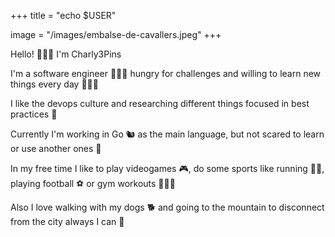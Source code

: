 +++
title = "echo $USER"

image = "/images/embalse-de-cavallers.jpeg"
+++

Hello! 🙋🏻‍♂️ I'm Charly3Pins 

I'm a software engineer 👨🏻‍💻 hungry for challenges and willing to learn new things every day 🙇🏻‍♂️

I like the devops culture and researching different things focused in best practices 📜

Currently I'm working in Go 🐿️ as the main language, but not scared to learn or use another ones 🎉 

In my free time I like to play videogames 🎮, do some sports like running 🏃🏻, playing football ⚽ or gym workouts 🏋🏻‍♂️

Also I love walking with my dogs 🐕 and going to the mountain to disconnect from the city always I can 🌄